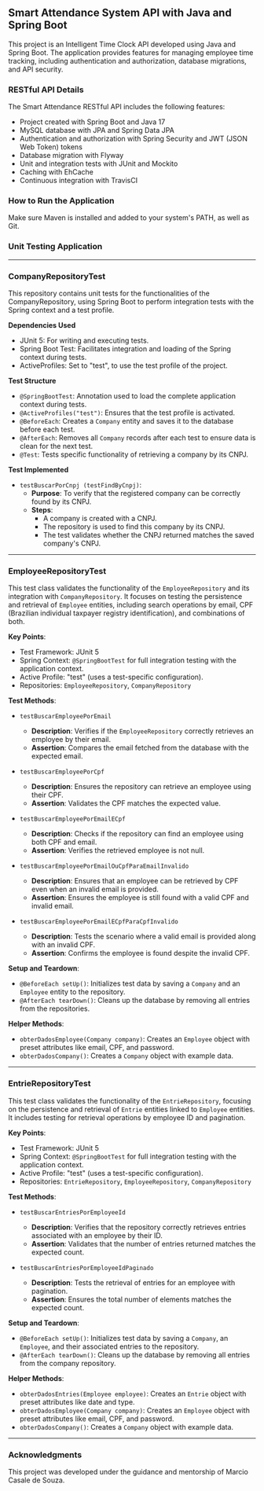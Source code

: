 ## Smart Attendance System API with Java and Spring Boot

This project is an Intelligent Time Clock API developed using Java and Spring Boot. The application provides features for managing employee time tracking, including authentication and authorization, database migrations, and API security.

### RESTful API Details

The Smart Attendance RESTful API includes the following features:

- Project created with Spring Boot and Java 17
- MySQL database with JPA and Spring Data JPA
- Authentication and authorization with Spring Security and JWT (JSON Web Token) tokens
- Database migration with Flyway
- Unit and integration tests with JUnit and Mockito
- Caching with EhCache
- Continuous integration with TravisCI

### How to Run the Application

Make sure Maven is installed and added to your system's PATH, as well as Git.

### Unit Testing Application

---

### CompanyRepositoryTest

This repository contains unit tests for the functionalities of the CompanyRepository, using Spring Boot to perform integration tests with the Spring context and a test profile.

**Dependencies Used**

- JUnit 5: For writing and executing tests.
- Spring Boot Test: Facilitates integration and loading of the Spring context during tests.
- ActiveProfiles: Set to "test", to use the test profile of the project.

**Test Structure**

- `@SpringBootTest`: Annotation used to load the complete application context during tests.
- `@ActiveProfiles("test")`: Ensures that the test profile is activated.
- `@BeforeEach`: Creates a `Company` entity and saves it to the database before each test.
- `@AfterEach`: Removes all `Company` records after each test to ensure data is clean for the next test.
- `@Test`: Tests specific functionality of retrieving a company by its CNPJ.

**Test Implemented**

- `testBuscarPorCnpj (testFindByCnpj)`:
  - **Purpose**: To verify that the registered company can be correctly found by its CNPJ.
  - **Steps**:
    - A company is created with a CNPJ.
    - The repository is used to find this company by its CNPJ.
    - The test validates whether the CNPJ returned matches the saved company's CNPJ.

---

### EmployeeRepositoryTest

This test class validates the functionality of the `EmployeeRepository` and its integration with `CompanyRepository`. It focuses on testing the persistence and retrieval of `Employee` entities, including search operations by email, CPF (Brazilian individual taxpayer registry identification), and combinations of both.

**Key Points**:

- Test Framework: JUnit 5
- Spring Context: `@SpringBootTest` for full integration testing with the application context.
- Active Profile: "test" (uses a test-specific configuration).
- Repositories: `EmployeeRepository`, `CompanyRepository`

**Test Methods**:

- `testBuscarEmployeePorEmail`

  - **Description**: Verifies if the `EmployeeRepository` correctly retrieves an employee by their email.
  - **Assertion**: Compares the email fetched from the database with the expected email.

- `testBuscarEmployeePorCpf`

  - **Description**: Ensures the repository can retrieve an employee using their CPF.
  - **Assertion**: Validates the CPF matches the expected value.

- `testBuscarEmployeePorEmailECpf`

  - **Description**: Checks if the repository can find an employee using both CPF and email.
  - **Assertion**: Verifies the retrieved employee is not null.

- `testBuscarEmployeePorEmailOuCpfParaEmailInvalido`

  - **Description**: Ensures that an employee can be retrieved by CPF even when an invalid email is provided.
  - **Assertion**: Ensures the employee is still found with a valid CPF and invalid email.

- `testBuscarEmployeePorEmailECpfParaCpfInvalido`

  - **Description**: Tests the scenario where a valid email is provided along with an invalid CPF.
  - **Assertion**: Confirms the employee is found despite the invalid CPF.

**Setup and Teardown**:

- `@BeforeEach setUp()`: Initializes test data by saving a `Company` and an `Employee` entity to the repository.
- `@AfterEach tearDown()`: Cleans up the database by removing all entries from the repositories.

**Helper Methods**:

- `obterDadosEmployee(Company company)`: Creates an `Employee` object with preset attributes like email, CPF, and password.
- `obterDadosCompany()`: Creates a `Company` object with example data.

---

### EntrieRepositoryTest

This test class validates the functionality of the `EntrieRepository`, focusing on the persistence and retrieval of `Entrie` entities linked to `Employee` entities. It includes testing for retrieval operations by employee ID and pagination.

**Key Points**:

- Test Framework: JUnit 5
- Spring Context: `@SpringBootTest` for full integration testing with the application context.
- Active Profile: "test" (uses a test-specific configuration).
- Repositories: `EntrieRepository`, `EmployeeRepository`, `CompanyRepository`

**Test Methods**:

- `testBuscarEntriesPorEmployeeId`

  - **Description**: Verifies that the repository correctly retrieves entries associated with an employee by their ID.
  - **Assertion**: Validates that the number of entries returned matches the expected count.

- `testBuscarEntriesPorEmployeeIdPaginado`

  - **Description**: Tests the retrieval of entries for an employee with pagination.
  - **Assertion**: Ensures the total number of elements matches the expected count.

**Setup and Teardown**:

- `@BeforeEach setUp()`: Initializes test data by saving a `Company`, an `Employee`, and their associated entries to the repository.
- `@AfterEach tearDown()`: Cleans up the database by removing all entries from the company repository.

**Helper Methods**:

- `obterDadosEntries(Employee employee)`: Creates an `Entrie` object with preset attributes like date and type.
- `obterDadosEmployee(Company company)`: Creates an `Employee` object with preset attributes like email, CPF, and password.
- `obterDadosCompany()`: Creates a `Company` object with example data.

---

### Acknowledgments

This project was developed under the guidance and mentorship of Marcio Casale de Souza.
